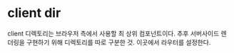 # client dir

client 디렉토리는 브라우저 측에서 사용할 최 상위 컴포넌트이다.
추후 서버사이드 렌더링을 구현하기 위해 디렉토리를 따로 구분한 것.
이곳에서 라우터를 설정한다.